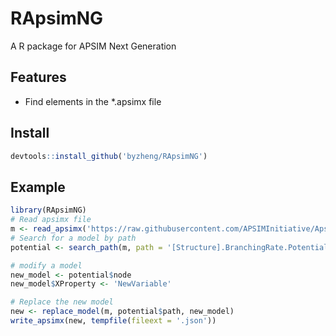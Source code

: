 # RApsimNG

A R package for APSIM Next Generation 


## Features
* Find elements in the *.apsimx file



## Install

```r
devtools::install_github('byzheng/RApsimNG')
```


## Example

```r
library(RApsimNG)
# Read apsimx file
m <- read_apsimx('https://raw.githubusercontent.com/APSIMInitiative/ApsimX/master/Models/Resources/Wheat.json')
# Search for a model by path
potential <- search_path(m, path = '[Structure].BranchingRate.PotentialBranchingRate.Vegetative.PotentialBranchingRate')

# modify a model
new_model <- potential$node
new_model$XProperty <- 'NewVariable'

# Replace the new model 
new <- replace_model(m, potential$path, new_model)
write_apsimx(new, tempfile(fileext = '.json'))

```
